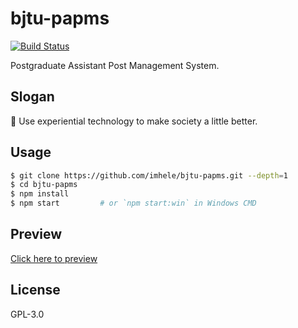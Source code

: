 # bjtu-papms

[![Build Status](https://img.shields.io/travis/imhele/bjtu-papms.svg?style=flat)](https://travis-ci.org/imhele/bjtu-papms)

Postgraduate Assistant Post Management System.

## Slogan

🎈 Use experiential technology to make society a little better.

## Usage

```bash
$ git clone https://github.com/imhele/bjtu-papms.git --depth=1
$ cd bjtu-papms
$ npm install
$ npm start         # or `npm start:win` in Windows CMD
```


## Preview

[Click here to preview](https://imhele.com/bjtu-papms/)


## License

GPL-3.0
